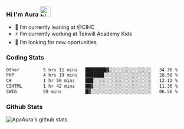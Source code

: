 ### Hi I'm Aura <img src="https://user-images.githubusercontent.com/1303154/88677602-1635ba80-d120-11ea-84d8-d263ba5fc3c0.gif" width="28px" alt="hi">

- 🔭 I’m currently leaning at @CIHC
- ⚡ I’m currently working at Tekwill Academy Kids
- 🤔 I’m looking for new oportunities


### Coding Stats

<!--START_SECTION:waka-->

```txt
Other         5 hrs 11 mins   ████████▓░░░░░░░░░░░░░░░░   34.36 %
PHP           4 hrs 19 mins   ███████░░░░░░░░░░░░░░░░░░   28.58 %
C#            1 hr 50 mins    ███░░░░░░░░░░░░░░░░░░░░░░   12.12 %
CSHTML        1 hr 42 mins    ██▓░░░░░░░░░░░░░░░░░░░░░░   11.30 %
SWIG          59 mins         █▓░░░░░░░░░░░░░░░░░░░░░░░   06.56 %
```

<!--END_SECTION:waka-->

### Github Stats

![ApaAura's github stats](https://github-readme-stats.vercel.app/api?username=ApaAura&count_private=true&theme=tokyonight&hide=contribs,prs)
